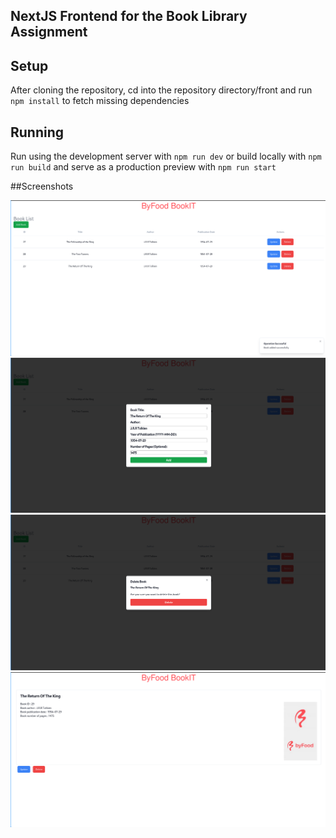 ## NextJS Frontend for the Book Library Assignment

## Setup
After cloning the repository, cd into the repository directory/front and run `npm install` to fetch missing dependencies

## Running
Run using the development server with `npm run dev` or build locally with `npm run build` and serve as a production preview with `npm run start`


##Screenshots

![Home](./screenshots/Home.png)
![Add](./screenshots/Add.png)
![Delete](./screenshots/Delete.png)
![Book](./screenshots/BookDetail.png)
